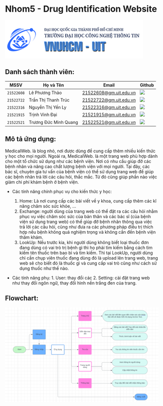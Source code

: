# Nhom5 - Drug Identification Website
![UIT](uit.png)


## Danh sách thành viên:
| MSSV       | Họ và Tên       | Email                  | Github                                                                                                                      |
| ---------- | --------------- | ---------------------- | --------------------------------------------------------------------------------------------------------------------------- |
| `21522608` | Lê Phương Thảo    | 21522608@gm.uit.edu.vn | [![](https://img.shields.io/badge/iAMMIAA-%2324292f.svg?style=flat-square&logo=github      )](https://github.com/iAMMIAA) |
| `21522722` | Trần Thị Thanh Trúc            | 21522722@gm.uit.edu.vn|  [![](https://img.shields.io/badge/thtruct-%2324292f.svg?style=flat-square&logo=github      )](https://github.com/thtruct) |
| `21522316` | Nguyễn Thị Yến Ly        | 21522316@gm.uit.edu.vn| [![](https://img.shields.io/badge/nguyenthiyenly0407-%2324292f.svg?style=flat-square&logo=github      )](https://github.com/nguyenthiyenly0407) |
| `21521915` | Trịnh Vinh Đại         | 21521915@gm.uit.edu.vn|  [![](https://img.shields.io/badge/Daivjppro-%2324292f.svg?style=flat-square&logo=github      )](https://github.com/Daivjppro)  |
| `21522521` | Trương Đức Minh Quang         | 21522521@gm.uit.edu.vn|  [![](https://img.shields.io/badge/tdmQuang-%2324292f.svg?style=flat-square&logo=github      )](https://github.com/tdmQuang)  |

## Mô tả ứng dụng:
MedicalWeb. là blog nhỏ, nơi được dùng để cung cấp thêm nhiều kiến thức y học cho mọi người. 
Ngoài ra, MedicalWeb. là một trang web phù hợp dành cho một tổ chức sử dụng như các bệnh viện. Nơi có nhu cầu giúp đỡ các bệnh nhân và nâng cao chất lượng bệnh viện với mọi người. Tại đây, các bác sĩ, chuyên gia tư vấn của bệnh viện có thể sử dụng trang web để giúp các bệnh nhân trả lời các câu hỏi, thắc mắc. Từ đó cũng giúp phần nào việc giảm chi phí khám bệnh ở bệnh viện.
- Các tính năng chính phục vụ cho kiến thức y học:
    1. Home: Là nơi cung cấp các bài viết về y khoa, cung cấp thêm các kĩ năng chăm sóc sức khỏe, ...
    2. Exchange: người dùng của trang web có thể đặt ra các câu hỏi nhằm phục vụ việc chăm sóc sức của bản thân và các bác sĩ (của bệnh viện sử dụng trang web) có thể giúp đỡ bệnh nhân thông qua việc trả lời các câu hỏi, cũng như đưa ra các phương pháp điều trị thích hợp nếu bệnh không quá nghiệm trọng và không cần đến bệnh viện thăm khám.
    3. LookUp: Nếu trước kia, khi người dùng không biết loại thuốc đơn đang dùng có vai trò trị bệnh gì thì họ phải tìm kiếm bằng cách tìm kiếm tên thuốc trên bao bì và tìm kiếm. Thì tại LookUp, người dùng chỉ cần chụp viên thuốc đang dùng đó là upload lên trang web, trang web sẽ cho biết đó là thuốc gì và cung cấp vai trò cũng như cách sử dụng thuốc như thế nào.

- Các tính năng phụ:
      1. User: thay đổi các
      2. Setting: cài đặt trang web như thay đổi ngôn ngữ, thay đổi hình nền trắng đen của trang.

## Flowchart:
![Flowchart](Nhom5.png)

